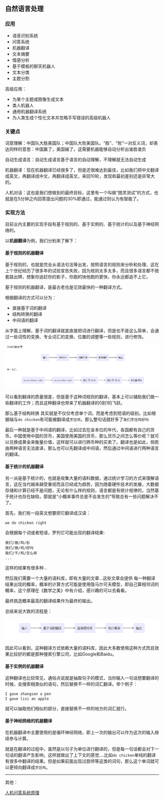 ## 自然语言处理

### 应用

- 语音识别系统
- 问答系统
- 机器翻译
- 文本摘要
- 情感分析
- 基于模板的聊天机器人
- 文本分类
- 主题分割

高级应用：

- 为某个主题或图像生成文本
- 类人机器人
- 通用机器翻译系统
- 为人类生成个性化文本并忽略手写错误的高级机器人

### 关键点

词意理解：中国队大胜美国队；中国队大败美国队。“胜”、“败”一对反义词，却表达同样的意思：中国赢了，美国输了。这需要机器能够自动分析出谁胜谁负

自动生成语言：自动生成语言基于语言的自动理解，不理解就无法自动生成

机器翻译：现在机器翻译已经很多了，但是还很难达到最佳，比如我们把中文翻译成英文，再翻译成中文，再翻译成英文，来回10轮，发现和最初差别还是非常大的。

人机对话：这也是我们想做到的最终目标，这里有一个叫做“图灵测试”的方式，也就是在5分钟之内回答提出问题的30%即通过，能通过则认为有智能了。

### 实现方法

目前业内主要的实现手段有基于规则的、基于实例的、基于统计的以及基于神经网络的。

以**机器翻译**为例，我们分别来了解下：

#### 基于规则的机器翻译

基于规则的，也就是完全从语法句法等出发，按照语言的规则来分析和处理，这在上个世纪经历了很多年的试验宣告失败，因为规则太多太多，而且很多语言都不按套路出牌，想象你追赶你的影子，你跑的快他跑的更快，你永远都追不上它。

基于规则的机器翻译，是最古老也是见效最快的一种翻译方式。

根据翻译的方式可以分为：

- 直接基于词的翻译
- 结构转换的翻译
- 中间语的翻译

从字面上理解，基于词的翻译就是直接把词进行翻译，但是也不是这么简单，会通过一些词性的变换、专业词汇的变换、位置的调整等一些规则，进行修饰。

![img](../images/1.png)

可以看到翻译的质量很差，但是基于这种词规则的翻译，基本上可以辅助我们做一些翻译的工作；而且这种翻译也带来了机器翻译的0到1的飞跃。

那么基于结构转换 其实就是不仅仅考虑单个词，而是考虑到短语的级别。比如根据端与`do chicken`有可能被翻译成`烹饪鸡`，那么整句话就好多了`我们烹饪鸡好吗`

最后一种就是基于中间语的翻译，比如过去在金本位的年代，各国都有自己的货币。中国使用中国的货币，美国使用美国的货币，那么货币之间怎么等价呢？就可以兑换成黄金来衡量价值，这样就可以进行跨币种的买卖了。翻译也是如此，倘若由两种语言无法直译，那么也可以先翻译成中间语，然后通过中间语进行两种语言的翻译。

#### 基于统计的机器翻译

另一派是基于统计的，也就是收集大量的语料数据，通过统计学习的方式来理解语言，这在当代越来越受重视而且已经成为趋势，因为随着硬件技术的发展，大数据存储和计算已经不是问题，无论有什么样的规则，语言都是有统计规律的，当然基于统计也存在缺陷，那就是“小概率事件总是不会发生的”导致总有一些问题解决不了。

首先，我们有一段英文想要把它翻译成汉语：

```
we do chicken right
```

会根据每个词或者短语，罗列它可能出现的翻译结果:

```
我们/做/鸡/右
我们/做/鸡/好吗
我们/干/鸡/怎么样
...
```

这样的结果有很多种...

然后我们需要一个大量的语料库，即有大量的文章...这些文章会提供 每一种翻译结果出现的概率，概率的计算方式可能是使用隐马尔可夫模型，即自己算相邻词的概率，这个原理在《数学之美》中有介绍，感兴趣的可以去看看。

最终挑选概率最高的翻译结果作为最终的输出。

总结来说大致的流程是：

![img](../images/2.png)

因此可以看到，这种翻译方式依赖大量的语料库，因此大多数使用这种方式而且效果比较好的都是那种搜索引擎公司，比如Google和Baidu。

#### 基于实例的机器翻译

这种翻译也比较常见，通俗点说就是抽取句子的模式，当你输入一句话想要翻译的时候，会搜索相类似的语句，然后替换不一样的词汇翻译。举个例子：

```
I gave zhangsan a pen
I gave lisi an apple
```

就可以抽取他们相似的部分，直接替换不一样的地方的词汇就行。

#### 基于神经网络的机器翻译

在机器翻译中主要使用的是循环神经网络，即上一次的输出可以作为这次的输入继续参与计算。

就是在翻译的过程中，虽然是以句子为单位进行翻译的，但是每一句话都会对下一句话的翻译产生影响，这样就做出了上下文的感觉....比如`do chicken`单纯的翻译有很多中翻译的结果。但是如果前面出现过厨师等这类的词句，那么这个单词就可以更倾向翻译成`烹饪鸡`。



------

其他：

[人机问答系统原理](<https://blog.csdn.net/ch1209498273/article/details/78484921>)

